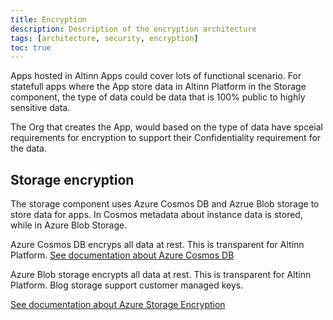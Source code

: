 ```yaml
---
title: Encryption 
description: Description of the encryption architecture
tags: [architecture, security, encryption]
toc: true
---
```


Apps hosted in Altinn Apps could cover lots of functional scenario. For statefull apps where the App store data in Altinn Platform in the Storage component, the 
type of data could be data that is 100% public to highly sensitive data. 

The Org that creates the App, would based on the type of data have spceial requirements for encryption to support their Confidentiality requirement for the data.

## Storage encryption
The storage component uses Azure Cosmos DB and Azrue Blob storage to store data for apps. In Cosmos metadata about instance data is stored, while in Azure Blob Storage.

Azure Cosmos DB encryps all data at rest. This is transparent for Altinn Platform. 
[See documentation about Azure Cosmos DB](https://docs.microsoft.com/en-us/azure/cosmos-db/database-encryption-at-rest)

Azure Blob storage encrypts all data at rest. This is transparent for Altinn Platform. Blog storage support customer managed keys.

[See documentation about Azure Storage Encryption](https://docs.microsoft.com/en-us/azure/storage/common/storage-service-encryption)